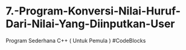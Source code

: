 # 7.-Program-Konversi-Nilai-Huruf-Dari-Nilai-Yang-Diinputkan-User
Program Sederhana C++ ( Untuk Pemula ) #CodeBlocks
